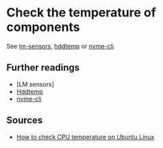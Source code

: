 # Check the temperature of components

See [lm-sensors], [hddtemp] or [nvme-cli].

## Further readings

- [LM sensors]
- [Hddtemp]
- [nvme-cli]

## Sources

- [How to check CPU temperature on Ubuntu Linux]

[hddtemp]: hddtemp.md
[lm-sensors]: lm-sensors.md
[nvme-cli]: nvme-cli.md

[how to check cpu temperature on ubuntu linux]: https://www.cyberciti.biz/faq/how-to-check-cpu-temperature-on-ubuntu-linux/
